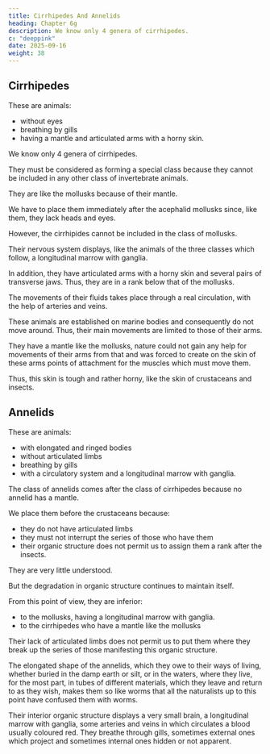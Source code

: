 ```yaml
---
title: Cirrhipedes And Annelids
heading: Chapter 6g
description: We know only 4 genera of cirrhipedes.
c: "deeppink"
date: 2025-09-16
weight: 38
---
```



## Cirrhipedes

These are animals:
- without eyes
- breathing by gills
- having a mantle and articulated arms with a horny skin.


We know only 4 genera of cirrhipedes.

They must be considered as forming a special class because they cannot be included in any other class of invertebrate animals.

They are like the mollusks because of their mantle.

We have to place them immediately after the acephalid mollusks since, like them, they lack heads and eyes.

However, the cirrhipides cannot be included in the class of mollusks.

Their nervous system displays, like the animals of the three classes which follow, a longitudinal marrow with ganglia. 

In addition, they have articulated arms with a horny skin and several pairs of transverse jaws. Thus, they are in a rank below that of the mollusks.

The movements of their fluids takes place through a real circulation, with the help of arteries and veins.

These animals are established on marine bodies and consequently do not move around. Thus, their main movements are limited to those of their arms. 

They have a mantle like the mollusks, nature could not gain any help for movements of their arms from that and was forced to create on the skin of these arms points of attachment for the muscles which must move them. 

Thus, this skin is tough and rather horny, like the skin of crustaceans and insects.


## Annelids

These are animals:
- with elongated and ringed bodies
- without articulated limbs
- breathing by gills
- with a circulatory system and a longitudinal marrow with ganglia.

The class of annelids comes after the class of cirrhipedes because no annelid has a mantle.

We place them before the crustaceans because:
- they do not have articulated limbs
- they must not interrupt the series of those who have them
- their organic structure does not permit us to assign them a rank after the insects.

They are very little understood.

 <!-- the rank which their organic structure gives them proves that, so far as they are concerned,  -->

But the degradation in organic structure continues to maintain itself. 

From this point of view, they are inferior:
- to the mollusks, having a longitudinal marrow with ganglia. 
- to the cirrhipedes who have a mantle like the mollusks

Their lack of articulated limbs does not permit us to put them where they break up the series of those manifesting this organic structure.

The elongated shape of the annelids, which they owe to their ways of living, whether buried in the damp earth or silt, or in the waters, where they live, for the most part, in tubes of different materials, which they leave and return to as they wish, makes them so like worms that all the naturalists up to this point have confused them with worms.

Their interior organic structure displays a very small brain, a longitudinal marrow with ganglia, some arteries and veins in which circulates a blood usually coloured red. They breathe through gills, sometimes external ones which project and sometimes internal ones hidden or not apparent.


